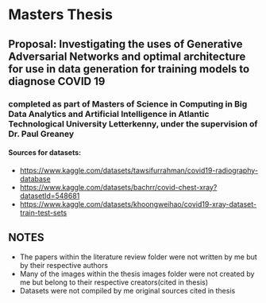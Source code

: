 # Masters Thesis
## Proposal: Investigating the uses of Generative Adversarial Networks and optimal architecture for use in data generation for training models to diagnose COVID 19
### completed as part of Masters of Science in Computing in Big Data Analytics and Artificial Intelligence in Atlantic Technological University Letterkenny, under the supervision of Dr. Paul Greaney


#### Sources for datasets:

+ https://www.kaggle.com/datasets/tawsifurrahman/covid19-radiography-database 
+ https://www.kaggle.com/datasets/bachrr/covid-chest-xray?datasetId=548681
+ https://www.kaggle.com/datasets/khoongweihao/covid19-xray-dataset-train-test-sets


## NOTES
+ The papers within the literature review folder were not written by me but by their respective authors
+ Many of the images within the thesis images folder were not created by me but belong to their respective creators(cited in thesis)
+ Datasets were not compiled by me original sources cited in thesis
